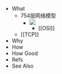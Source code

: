 - What
	- 754层网络模型
		- ![](https://pdai.tech/images/develop/network/dev-network-protocol-1.png)
			- [[OSI]]
	- [[TCP]]
- Why
- How
- How Good
- Refs
- See Also